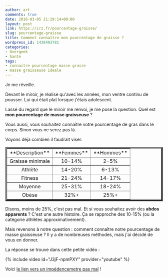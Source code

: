 ```yaml
---
author: art
comments: true
date: 2016-03-05 21:29:14+00:00
layout: post
link: https://irz.fr/pourcentage-graisse/
slug: pourcentage-graisse
title: Comment connaître mon pourcentage de graisse ?
wordpress_id: 1438493781
categories:
- Overgeek
- Santé
tags:
- connaitre pourcentage masse grasse
- masse graisseuse ideale
---
```


Je me réveille.

Devant le miroir, je réalise qu'avec les années, mon ventre continu de pousser. Lui qui était plat lorsque j'étais adolescent.

Lassé du regard que le miroir me renvoi, je me pose la question. Quel est **mon pourcentage de masse graisseuse** ?

Vous aussi, vous souhaitez connaître votre pourcentage de gras dans le corps. Sinon vous ne serez pas là.

Voyons déjà combien il faudrait viser.

<table border="5" >
<tbody >
<tr >

<td style="text-align: center;" >**Description**
</td>

<td style="text-align: center;" >**Femmes**
</td>

<td style="text-align: center;" >**Hommes**
</td>
</tr>
<tr >

<td style="text-align: center;" >Graisse minimale
</td>

<td style="text-align: center;" >10-14%
</td>

<td style="text-align: center;" >2-5%
</td>
</tr>
<tr >

<td style="text-align: center;" >Athlète
</td>

<td style="text-align: center;" >14-20%
</td>

<td style="text-align: center;" >6-13%
</td>
</tr>
<tr >

<td style="text-align: center;" >Fitness
</td>

<td style="text-align: center;" >21-24%
</td>

<td style="text-align: center;" >14-17%
</td>
</tr>
<tr >

<td style="text-align: center;" >Moyenne
</td>

<td style="text-align: center;" >25-31%
</td>

<td style="text-align: center;" >18-24%
</td>
</tr>
<tr >

<td style="text-align: center;" >Obèse
</td>

<td style="text-align: center;" >32%+
</td>

<td style="text-align: center;" >25%+
</td>
</tr>
</tbody>
</table>

Disons, moins de 25%, c'est pas mal. Et si vous souhaitez avoir des **abdos apparents** ? C'est une autre histoire. Ça se rapproche des 10-15% (ou la catégorie athlètes approximativement).

Mais revenons à notre question : comment connaître notre pourcentage de masse graisseuse ? Il y a de nombreuses méthodes, mais j'ai décidé de vous en donner.

La réponse se trouve dans cette petite vidéo :


{% include video id="J3jF-npmPXY" provider="youtube" %}

Voici [le lien vers un impédencemetre pas mal](http://amzn.to/2lKyzJE) !
